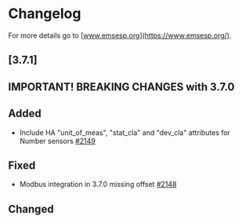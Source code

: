 # Changelog

For more details go to [www.emsesp.org](https://www.emsesp.org/).

## [3.7.1]

## **IMPORTANT! BREAKING CHANGES with 3.7.0**

## Added

- Include HA "unit_of_meas", "stat_cla" and "dev_cla" attributes for Number sensors [#2149](https://github.com/emsesp/EMS-ESP32/issues/2149)

## Fixed

- Modbus integration in 3.7.0 missing offset [#2148](https://github.com/emsesp/EMS-ESP32/issues/2148)

## Changed
